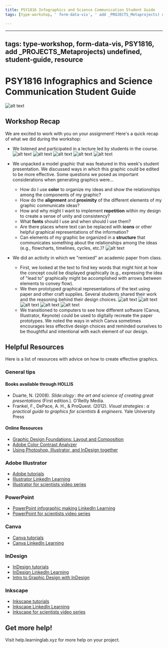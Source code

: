 ```yaml
---
title: PSY1816 Infographics and Science Communication Student Guide
tags: [type-workshop, ' form-data-vis', ' add _PROJECTS_Metaprojects) undefined', ' student-guide', ' resource', ' PSY1816']

---
```


---

tags: type-workshop, form-data-vis, PSY1816, add _PROJECTS_Metaprojects) undefined, student-guide, resource
---
#  PSY1816 Infographics and Science Communication Student Guide
![alt text](https://files.slack.com/files-pri/T0HTW3H0V-F05UH06SSKS/image-001.jpg?pub_secret=7ea5b1f186)
## Workshop Recap
We are excited to work with you on your assignment! Here's a quick recap of what we did during the workshop:
* We listened and participated in a lecture led by students in the course.
![alt text](https://files.slack.com/files-pri/T0HTW3H0V-F05TR467TFF/image-003.jpg?pub_secret=6488d01656)
![alt text](https://files.slack.com/files-pri/T0HTW3H0V-F05TU2TLRU2/image-005.jpg?pub_secret=ce261cc9d0)
![alt text](https://files.slack.com/files-pri/T0HTW3H0V-F05TWG1PVE0/image-006.jpg?pub_secret=8bbb8a7ded)
![alt text](https://files.slack.com/files-pri/T0HTW3H0V-F05U6MM15HP/image-007.jpg?pub_secret=873fe48ed1)
![alt text](https://files.slack.com/files-pri/T0HTW3H0V-F05TWHKHR9A/image-009.jpg?pub_secret=e35b3f670c)

* We unpacked a model graphic that was featured in this week's student presentation. We discussed ways in which this graphic could be edited to be more effective. Some questions we posed as important considerations when generating graphics were...
    * How do I use **color** to organize my ideas and show the relationships among the components of my graphic?
    * How do the **alignment** and  **proximity** of the different elements of my graphic communicate ideas?
    * How and why might I want to implement **repetition** within my design to create a sense of unity and consistency?
    * What **fonts** should I use and when should I use them? 
    * Are there places where text can be replaced with **icons** or other helpful graphical representations of the information? 
    * Can elements of my graphic be organized in a **structure** that communicates something about the relationships among the ideas  (e.g., flowcharts, timelines, cycles, etc.)?
![alt text](https://files.slack.com/files-pri/T0HTW3H0V-F05TRDN4XU5/image-010b.jpg?pub_secret=3491a72f74)
* We did an activity in which we "remixed" an academic paper from class.  
    * First, we looked at the text to find key words that might hint at how the concept could be displayed graphically (e.g., expressing the idea of "lead to" graphically might be accomplished with arrows between elements to convey flow).
    * We then prototyped graphical representations of the text using paper and other craft supplies. Several students shared their work and the reasoning behind their design choices.
    ![alt text](https://files.slack.com/files-pri/T0HTW3H0V-F05TRHP1M5K/gif-1_360.gif?pub_secret=fd773e27de)
        ![alt text](https://files.slack.com/files-pri/T0HTW3H0V-F05UHFA2QMN/gif-2_360.gif?pub_secret=bff1d31f09)
        ![alt text](https://files.slack.com/files-pri/T0HTW3H0V-F05TE26KHRV/image-013.jpg?pub_secret=6681cb2309)
        ![alt text](https://files.slack.com/files-pri/T0HTW3H0V-F05TUEZR5HR/gif-3_360.gif?pub_secret=af4671b08b)
        ![alt text](https://files.slack.com/files-pri/T0HTW3H0V-F05TRL5NQQM/image-014.jpg?pub_secret=6e0d160579)
    * We transitioned to computers to see how different software (Canva, Illustrator, Keynote) could be used to digitally recreate the paper prototypes. We noted the ways in which Canva sometimes encourages less effective design choices and reminded ourselves to be thoughtful and intentional with each element of our design. 
## Helpful Resources
Here is a list of resources with advice on how to create effective graphics.
### General tips
#### Books available through HOLLIS
* Duarte, N. (2008). *Slide:ology : the art and science of creating great presentations* (First edition.). O'Reilly Media.
* Frankel, F., DePace, A. H., & ProQuest. (2012). *Visual strategies : a practical guide to graphics for scientists & engineers.* Yale University Press
#### Online Resources
* [Graphic Design Foundations: Layout and Composition](https://www.linkedin.com/learning/graphic-design-foundations-layout-and-composition/introducing-the-foundations-of-layout-and-composition?u=2194065)
* [Adobe Color Contrast Analyzer](https://color.adobe.com/create/color-contrast-analyzer)
* [Using Photoshop, Illustrator, and InDesign together](https://www.linkedin.com/learning/photoshop-illustrator-indesign-powercombo-for-design/using-photoshop-illustrator-and-indesign-together?u=2194065)

### Adobe Illustrator
* [Adobe tutorials](https://helpx.adobe.com/illustrator/tutorials.html)
* [Illustrator LinkedIn Learning](https://www.linkedin.com/learning/illustrator-2022-essential-training?trk=learning-topics_learning-search-card_search-card&upsellOrderOrigin=default_guest_learning)
* [Illustrator for scientists video series](https://www.youtube.com/watch?v=z2bcqyRxFrI&list=PLhKpKEPEAauYIsyjnIN2YXztNo7BrZVxQ)
### PowerPoint
* [PowerPoint infographic making LinkedIn Learning](https://www.linkedin.com/learning/powerpoint-creating-an-infographic?trk=learning-serp_learning-search-card_search-card&upsellOrderOrigin=default_guest_learning)
* [PowerPoint for scientists video series](https://www.youtube.com/watch?v=c4tsCXR_B3Y&list=PLaX2vrGncQxhg79Iz5mlXCA22_-HD6hny&index=16)
### Canva
* [Canva tutorials](https://www.canva.com/designschool/tutorials/)
* [Canva LinkedIn Learning](https://www.linkedin.com/learning/learning-canva-2?trk=learning-serp_learning-search-card_search-card&upsellOrderOrigin=default_guest_learning)
### InDesign
* [InDesign tutorials](https://helpx.adobe.com/indesign/view-all-tutorials.html)
* [InDesign LinkedIn Learning](https://www.linkedin.com/learning/indesign-2023-essential-training/indesign-learn-the-fundamentals?u=2194065)
* [Intro to Graphic Design with InDesign](https://www.linkedin.com/learning/introduction-to-graphic-design-indesign/introduction-to-graphic-design-using-indesign?u=2194065)
### Inkscape
* [Inkscape tutorials](https://inkscape.org/learn/tutorials/)
* [Inkscape LinkedIn Learning](https://www.linkedin.com/learning/inkscape-essential-training-9975138?trk=learning-serp_learning-search-card_search-card&upsellOrderOrigin=default_guest_learning)
* [Inkscape for scientists video series](https://www.youtube.com/watch?v=eyqH0IrzYLc&list=PLxtauMB7RON_2tg-mRQTuieFUr29IOKzW)

## Get more help!
Visit help.learninglab.xyz for more help on your project.
